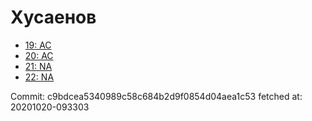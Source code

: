 # Хусаенов
- [19: AC](19.md)
- [20: AC](20.md)
- [21: NA](21.md)
- [22: NA](22.md)

Commit: c9bdcea5340989c58c684b2d9f0854d04aea1c53
 fetched at: 20201020-093303
